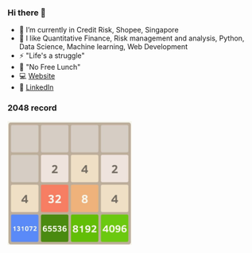 ### Hi there 👋

- 🔭 I’m currently in Credit Risk, Shopee, Singapore
- 🌱 I like Quantitative Finance, Risk management and analysis, Python, Data Science, Machine learning, Web Development
- ⚡ "Life's a struggle"
- 🍜 "No Free Lunch"
- 💻 [Website](https://shiqingqi.no/author/1)
- 🏹 [LinkedIn](https://www.linkedin.com/in/shiqingqi/)

### 2048 record
<img src="https://github.com/nightttt7/nightttt7/blob/master/2048.png?raw=true" width="250">
